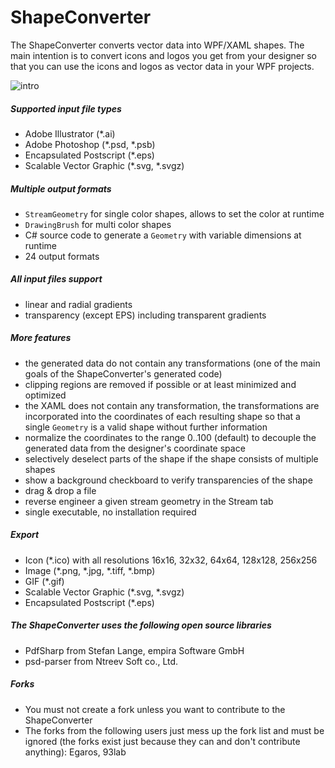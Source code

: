 # ShapeConverter
The ShapeConverter converts vector data into WPF/XAML shapes. The main intention is to convert icons and logos you get from your designer so that you can use the icons and logos as vector data in your WPF projects.

![intro](/Readme1.png)

##### Supported input file types
* Adobe Illustrator (\*.ai)
* Adobe Photoshop (\*.psd, \*.psb)
* Encapsulated Postscript (\*.eps)
* Scalable Vector Graphic (\*.svg, \*.svgz)

##### Multiple output formats

* `StreamGeometry` for single color shapes, allows to set the color at runtime
* `DrawingBrush` for multi color shapes
* C# source code to generate a `Geometry` with variable dimensions at runtime
* 24 output formats

##### All input files support

* linear and radial gradients
* transparency (except EPS) including transparent gradients

##### More features

* the generated data do not contain any transformations (one of the main goals of the ShapeConverter's generated code)
* clipping regions are removed if possible or at least minimized and optimized
* the XAML does not contain any transformation, the transformations are incorporated into the coordinates of each resulting shape so that a single `Geometry` is a valid shape without further information
* normalize the coordinates to the range 0..100 (default) to decouple the generated data from the designer's coordinate space
* selectively deselect parts of the shape if the shape consists of multiple shapes
* show a background checkboard to verify transparencies of the shape
* drag & drop a file
* reverse engineer a given stream geometry in the Stream tab
* single executable, no installation required

##### Export

* Icon (\*.ico) with all resolutions 16x16, 32x32, 64x64, 128x128, 256x256
* Image (\*.png, \*.jpg, \*.tiff, \*.bmp)
* GIF (\*.gif)
* Scalable Vector Graphic (\*.svg, \*.svgz)
* Encapsulated Postscript (\*.eps)


##### The ShapeConverter uses the following open source libraries

* PdfSharp from Stefan Lange, empira Software GmbH
* psd-parser from Ntreev Soft co., Ltd.

##### Forks

* You must not create a fork unless you want to contribute to the ShapeConverter
* The forks from the following users just mess up the fork list and must be ignored (the forks exist just because they can and don't contribute anything): Egaros, 93lab
